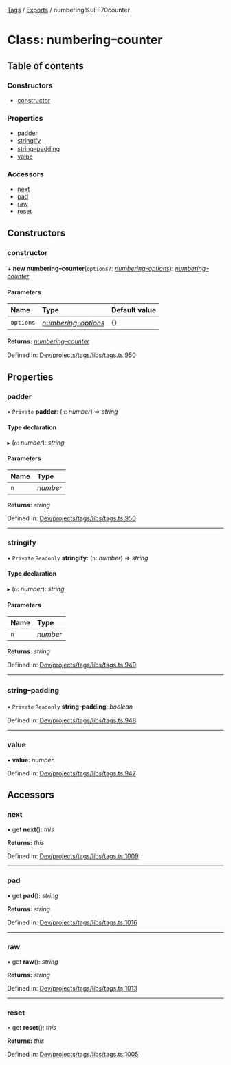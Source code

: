 [Tags](../README.md) / [Exports](../modules.md) / numbering%uFF70counter

# Class: numberingｰcounter

## Table of contents

### Constructors

- [constructor](numbering_counter.md#constructor)

### Properties

- [padder](numbering_counter.md#padder)
- [stringify](numbering_counter.md#stringify)
- [stringｰpadding](numbering_counter.md#stringｰpadding)
- [value](numbering_counter.md#value)

### Accessors

- [next](numbering_counter.md#next)
- [pad](numbering_counter.md#pad)
- [raw](numbering_counter.md#raw)
- [reset](numbering_counter.md#reset)

## Constructors

### constructor

\+ **new numberingｰcounter**(`options?`: [*numberingｰoptions*](../interfaces/numbering_options.md)): [*numberingｰcounter*](numbering_counter.md)

#### Parameters

| Name | Type | Default value |
| :------ | :------ | :------ |
| `options` | [*numberingｰoptions*](../interfaces/numbering_options.md) | {} |

**Returns:** [*numberingｰcounter*](numbering_counter.md)

Defined in: [Dev/projects/tags/libs/tags.ts:950](https://github.com/jr-grenoble/tags/blob/1c97e94/libs/tags.ts#L950)

## Properties

### padder

• `Private` **padder**: (`n`: *number*) => *string*

#### Type declaration

▸ (`n`: *number*): *string*

#### Parameters

| Name | Type |
| :------ | :------ |
| `n` | *number* |

**Returns:** *string*

Defined in: [Dev/projects/tags/libs/tags.ts:950](https://github.com/jr-grenoble/tags/blob/1c97e94/libs/tags.ts#L950)

___

### stringify

• `Private` `Readonly` **stringify**: (`n`: *number*) => *string*

#### Type declaration

▸ (`n`: *number*): *string*

#### Parameters

| Name | Type |
| :------ | :------ |
| `n` | *number* |

**Returns:** *string*

Defined in: [Dev/projects/tags/libs/tags.ts:949](https://github.com/jr-grenoble/tags/blob/1c97e94/libs/tags.ts#L949)

___

### stringｰpadding

• `Private` `Readonly` **stringｰpadding**: *boolean*

Defined in: [Dev/projects/tags/libs/tags.ts:948](https://github.com/jr-grenoble/tags/blob/1c97e94/libs/tags.ts#L948)

___

### value

• **value**: *number*

Defined in: [Dev/projects/tags/libs/tags.ts:947](https://github.com/jr-grenoble/tags/blob/1c97e94/libs/tags.ts#L947)

## Accessors

### next

• get **next**(): *this*

**Returns:** *this*

Defined in: [Dev/projects/tags/libs/tags.ts:1009](https://github.com/jr-grenoble/tags/blob/1c97e94/libs/tags.ts#L1009)

___

### pad

• get **pad**(): *string*

**Returns:** *string*

Defined in: [Dev/projects/tags/libs/tags.ts:1016](https://github.com/jr-grenoble/tags/blob/1c97e94/libs/tags.ts#L1016)

___

### raw

• get **raw**(): *string*

**Returns:** *string*

Defined in: [Dev/projects/tags/libs/tags.ts:1013](https://github.com/jr-grenoble/tags/blob/1c97e94/libs/tags.ts#L1013)

___

### reset

• get **reset**(): *this*

**Returns:** *this*

Defined in: [Dev/projects/tags/libs/tags.ts:1005](https://github.com/jr-grenoble/tags/blob/1c97e94/libs/tags.ts#L1005)
